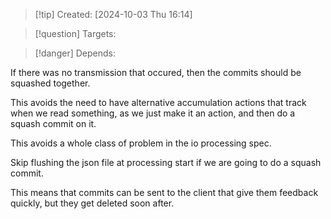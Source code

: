 
>[!tip] Created: [2024-10-03 Thu 16:14]

>[!question] Targets: 

>[!danger] Depends: 

If there was no transmission that occured, then the commits should be squashed together.

This avoids the need to have alternative accumulation actions that track when we read something, as we just make it an action, and then do a squash commit on it.

This avoids a whole class of problem in the io processing spec.

Skip flushing the json file at processing start if we are going to do a squash commit.

This means that commits can be sent to the client that give them feedback quickly, but they get deleted soon after.